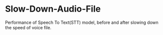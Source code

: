 # Slow-Down-Audio-File

Performance of Speech To Text(STT) model, before and after slowing down the speed of voice file.   
